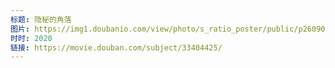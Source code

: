 ```yaml
---
标题: 隐秘的角落
图片: https://img1.doubanio.com/view/photo/s_ratio_poster/public/p2609064048.jpg
时时: 2020
链接: https://movie.douban.com/subject/33404425/
---
```

